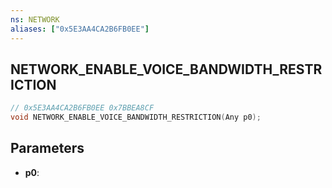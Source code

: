 ```yaml
---
ns: NETWORK
aliases: ["0x5E3AA4CA2B6FB0EE"]
---
```

## NETWORK_ENABLE_VOICE_BANDWIDTH_RESTRICTION

```c
// 0x5E3AA4CA2B6FB0EE 0x7BBEA8CF
void NETWORK_ENABLE_VOICE_BANDWIDTH_RESTRICTION(Any p0);
```


## Parameters
* **p0**: 

